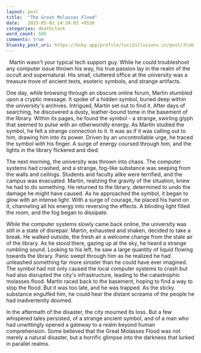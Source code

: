 ```yaml
---
layout: post
title:  "The Great Molasses Flood"
date:   2025-05-02 14:34:03 +0530
categories: deathclock
word_count: 505
comments: true
bluesky_post_uri: https://bsky.app/profile/lucidillusions.in/post/3lo6ipnddlk2i
---
```


&nbsp; Martin wasn't your typical tech support guy. While he could troubleshoot any computer issue thrown his way, his true passion lay in the realm of the occult and supernatural. His small, cluttered office at the university was a treasure trove of ancient texts, esoteric symbols, and strange artifacts.

One day, while browsing through an obscure online forum, Martin stumbled upon a cryptic message. It spoke of a hidden symbol, buried deep within the university's archives. Intrigued, Martin set out to find it. After days of searching, he discovered a dusty, leather-bound tome in the basement of the library. Within its pages, he found the symbol - a strange, swirling glyph that seemed to pulse with an otherworldly energy. As Martin studied the symbol, he felt a strange connection to it. It was as if it was calling out to him, drawing him into its power. Driven by an uncontrollable urge, he traced the symbol with his finger. A surge of energy coursed through him, and the lights in the library flickered and died.

The next morning, the university was thrown into chaos. The computer systems had crashed, and a strange, fog-like substance was seeping from the walls and ceilings. Students and faculty alike were terrified, and the campus was evacuated. Martin, realizing the gravity of the situation, knew he had to do something. He returned to the library, determined to undo the damage he might have caused. As he approached the symbol, it began to glow with an intense light. With a surge of courage, he placed his hand on it, channeling all his energy into reversing the effects. A blinding light filled the room, and the fog began to dissipate.

While the computer systems slowly came back online, the university was still in a state of disrepair. Martin, exhausted and shaken, decided to take a break. He walked outside, the fresh air a welcome change from the stale air of the library. As he stood there, gazing up at the sky, he heard a strange rumbling sound. Looking to his left, he saw a large quantity of liquid flowing towards the library. Panic swept through him as he realized he had unleashed something far more sinister than he could have ever imagined. The symbol had not only caused the local computer systems to crash but had also disrupted the city's infrastructure, leading to the catastrophic molasses flood. Martin raced back to the basement, hoping to find a way to stop the flood. But it was too late, and he was trapped. As the sticky substance engulfed him, he could hear the distant screams of the people he had inadvertently doomed.

In the aftermath of the disaster, the city mourned its loss. But a few whispered tales persisted, of a strange ancient symbol, and of a man who had unwittingly opened a gateway to a realm beyond human comprehension. Some believed that the Great Molasses Flood was not merely a natural disaster, but a horrific glimpse into the darkness that lurked in parallel realms.
